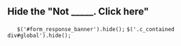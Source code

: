 ## Hide the "Not _____. Click here"

`	$('#form_response_banner').hide();`
`$('.c_contained div#global').hide();`

